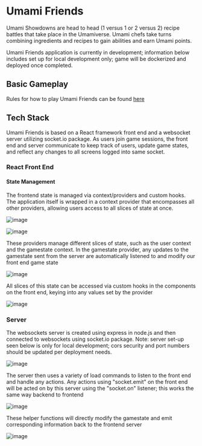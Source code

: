 # Umami Friends
Umami Showdowns are head to head (1 versus 1 or 2 versus 2) recipe battles that take place in the Umamiverse. Umami chefs take turns combining ingredients and recipes to gain abilities and earn Umami points.

Umami Friends application is currently in development; information below includes set up for local development only; game will be dockerized and deployed once completed.

## Basic Gameplay
Rules for how to play Umami Friends can be found [here](https://umamifriends.fandom.com/wiki/Card_Game_Ruleset)

## Tech Stack
Umami Friends is based on a React framework front end and a websocket server utilizing socket.io package. As users join game sessions, the front end and server communicate to keep track of users, update game states, and reflect any changes to all screens logged into same socket.

### React Front End
#### State Management
The frontend state is managed via context/providers and custom hooks. The application itself is wrapped in a context provider that encompasses all other providers, allowing users access to all slices of state at once.

![image](https://github.com/CaitlinConway/umami-friends/assets/65358987/6e56067f-af45-463e-8030-c6e199692421)

![image](https://github.com/CaitlinConway/umami-friends/assets/65358987/6534dc75-8d36-4063-b75b-eff29ef52b2b)

These providers manage different slices of state, such as the user context and the gamestate context. In the gamestate provider, any updates to the gamestate sent from the server are automatically listened to and modify our front end game state

![image](https://github.com/CaitlinConway/umami-friends/assets/65358987/64350f1a-10f8-4875-82d1-930ee8815e1a)

All slices of this state can be accessed via custom hooks in the components on the front end, keying into any values set by the provider

![image](https://github.com/CaitlinConway/umami-friends/assets/65358987/4068cb3e-fc08-4fb6-84d3-32ab0fe26377)






### Server
The websockets server is created using express in node.js and then connected to websockets using socket.io package. Note: server set-up seen below is only for local development; cors security and port numbers should be updated per deployment needs.

![image](https://github.com/CaitlinConway/umami-friends/assets/65358987/9e99adc3-5f73-4821-8d02-73e09eec32d8)

The server then uses a variety of load commands to listen to the front end and handle any actions. Any actions using "socket.emit" on the front end will be acted on by this server using the "socket.on" listener; this works the same way backend to frontend

![image](https://github.com/CaitlinConway/umami-friends/assets/65358987/4d2788d0-64de-4894-83a8-bc784e6da31d)

These helper functions will directly modify the gamestate and emit corresponding information back to the frontend server

![image](https://github.com/CaitlinConway/umami-friends/assets/65358987/e0af6c73-2fb9-4e02-8830-85d3663f7f0f)


